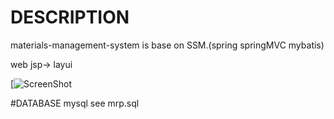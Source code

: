 # DESCRIPTION
materials-management-system is base on SSM.(spring springMVC mybatis)

web jsp-> layui

[![ScreenShot](https://github.com/anjone127/Material-Management-System.git/1.png)

#DATABASE
mysql
see mrp.sql

